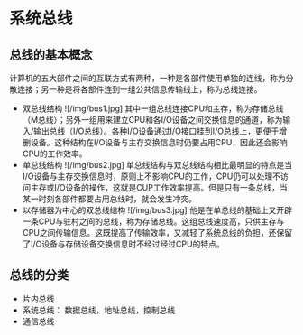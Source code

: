 # 系统总线
## 总线的基本概念
计算机的五大部件之间的互联方式有两种，一种是各部件使用单独的连线，称为分散连接；另一种是将各部件连到一组公共信息传输线上，称为总线连接。
- 双总线结构
![/img/bus1.jpg]
其中一组总线连接CPU和主存，称为存储总线（M总线）；另外一组用来建立CPU和各I/O设备之间交换信息的通道，称为输入/输出总线（I/O总线）。各种I/O设备通过I/O接口挂到I/O总线上，更便于增删设备。这种结构在I/O设备与主存交换信息时仍要占用CPU，因此还会影响CPU的工作效率。
- 单总线结构
![/img/bus2.jpg]
单总线结构与双总线结构相比最明显的特点是当I/O设备与主存交换信息时，原则上不影响CPU的工作，CPU仍可以处理不访问主存或I/O设备的操作，这就是CUP工作效率提高。但是只有一条总线，当某一时刻各部件都要占用总线时，就会发生冲突。
- 以存储器为中心的双总线结构
![/img/bus3.jpg]
他是在单总线的基础上又开辟一条CPU与驻村之间的总线，称为存储总线。这组总线速度高，只供主存与CPU之间传输信息。这既提高了传输效率，又减轻了系统总线的负担，还保留了I/O设备与存储设备交换信息时不经过经过CPU的特点。

## 总线的分类
- 片内总线
- 系统总线： 数据总线，地址总线，控制总线
- 通信总线
